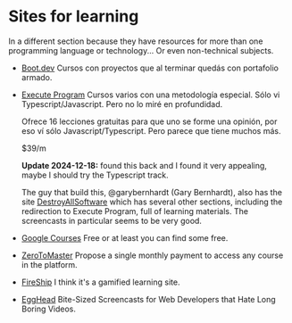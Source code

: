 # Sites for learning

In a different section because they have resources for more than one
programming language or technology... Or even non-technical subjects.

- [Boot.dev](https://boot.dev/)
  Cursos con proyectos que al terminar quedás con portafolio armado.

- [Execute Program](https://www.executeprogram.com/)
  Cursos varios con una metodología especial. Sólo vi Typescript/Javascript.
  Pero no lo miré en profundidad.

  Ofrece 16 lecciones gratuitas para que uno se forme una opinión, por eso ví
  sólo Javascript/Typescript. Pero parece que tiene muchos más.

  $39/m

  **Update 2024-12-18:** found this back and I found it very appealing, maybe I should try the Typescript track.

  The guy that build this, @garybernhardt (Gary Bernhardt), also has the site [DestroyAllSoftware](https://www.destroyallsoftware.com/) which has several other sections, including the redirection to Execute Program, full of learning materials. The screencasts in particular seems to be very good.

- [Google Courses](https://learndigital.withgoogle.com/digitalgarage/)
  Free or at least you can find some free.

- [ZeroToMaster](https://zerotomastery.io/)
  Propose a single monthly payment to access any course in the platform.

- [FireShip](https://fireship.io/)
  I think it's a gamified learning site.

- [EggHead](https://egghead.io/)
  Bite-Sized Screencasts for Web Developers that Hate Long Boring Videos.
